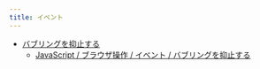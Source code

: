 ```yaml
---
title: イベント
---
```



- [バブリングを抑止する](/n/PGM/JavaScript/Ope/ブラウザ操作/イベント/バブリングを抑止する/index.md)
    - [JavaScript / ブラウザ操作 / イベント / バブリングを抑止する](/d/2009/02/07/JavaScript_でバブリングを抑止する.md)




